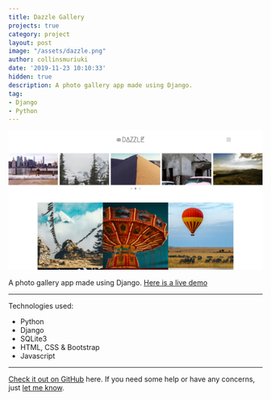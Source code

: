 ```yaml
---
title: Dazzle Gallery
projects: true
category: project
layout: post
image: "/assets/dazzle.png"
author: collinsmuriuki
date: '2019-11-23 10:10:33'
hidden: true
description: A photo gallery app made using Django.
tag:
- Django
- Python
---
```


![Screenshot](/assets/dazzle.png)

A photo gallery app made using Django. [Here is a live demo](https://dazzle100.herokuapp.com/)

---

Technologies used:

- Python
- Django
- SQLite3
- HTML, CSS & Bootstrap
- Javascript

---

[Check it out on GitHub](http://github.com/collinsmuriuki/dazzle/) here.
If you need some help or have any concerns, just [let me know](http://github.com/collinsmuriuki/dazzle/issues).